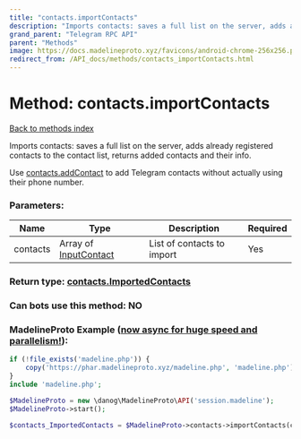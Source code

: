 ```yaml
---
title: "contacts.importContacts"
description: "Imports contacts: saves a full list on the server, adds already registered contacts to the contact list, returns added contacts and their info."
grand_parent: "Telegram RPC API"
parent: "Methods"
image: https://docs.madelineproto.xyz/favicons/android-chrome-256x256.png
redirect_from: /API_docs/methods/contacts_importContacts.html
---
```

# Method: contacts.importContacts
[Back to methods index](index.html)



Imports contacts: saves a full list on the server, adds already registered contacts to the contact list, returns added contacts and their info.

Use [contacts.addContact](../methods/contacts.addContact.html) to add Telegram contacts without actually using their phone number.

### Parameters:

| Name     |    Type       | Description | Required |
|----------|---------------|-------------|----------|
|contacts|Array of [InputContact](/API_docs/types/InputContact.html) | List of contacts to import | Yes|


### Return type: [contacts.ImportedContacts](/API_docs/types/contacts.ImportedContacts.html)

### Can bots use this method: **NO**


### MadelineProto Example ([now async for huge speed and parallelism!](https://docs.madelineproto.xyz/docs/ASYNC.html)):


```php
if (!file_exists('madeline.php')) {
    copy('https://phar.madelineproto.xyz/madeline.php', 'madeline.php');
}
include 'madeline.php';

$MadelineProto = new \danog\MadelineProto\API('session.madeline');
$MadelineProto->start();

$contacts_ImportedContacts = $MadelineProto->contacts->importContacts(contacts: [InputContact, InputContact], );
```

